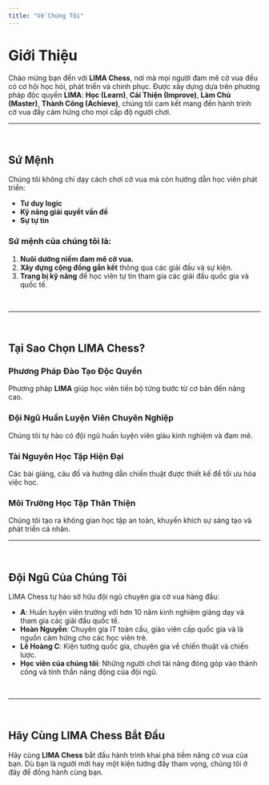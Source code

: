 ```yaml
---
title: "Về Chúng Tôi"
---
```


# Giới Thiệu

Chào mừng bạn đến với **LIMA Chess**, nơi mà mọi người đam mê cờ vua đều có cơ hội học hỏi, phát triển và chinh phục. Được xây dựng dựa trên phương pháp độc quyền **LIMA**: **Học (Learn)**, **Cải Thiện (Improve)**, **Làm Chủ (Master)**, **Thành Công (Achieve)**, chúng tôi cam kết mang đến hành trình cờ vua đầy cảm hứng cho mọi cấp độ người chơi.
&nbsp;

---

&nbsp;

## Sứ Mệnh

Chúng tôi không chỉ dạy cách chơi cờ vua mà còn hướng dẫn học viên phát triển:

- **Tư duy logic**
- **Kỹ năng giải quyết vấn đề**
- **Sự tự tin**

### Sứ mệnh của chúng tôi là:

1. **Nuôi dưỡng niềm đam mê cờ vua.**
2. **Xây dựng cộng đồng gắn kết** thông qua các giải đấu và sự kiện.
3. **Trang bị kỹ năng** để học viên tự tin tham gia các giải đấu quốc gia và quốc tế.

&nbsp;

---

&nbsp;

## Tại Sao Chọn LIMA Chess?

### **Phương Pháp Đào Tạo Độc Quyền**
Phương pháp **LIMA** giúp học viên tiến bộ từng bước từ cơ bản đến nâng cao.

### **Đội Ngũ Huấn Luyện Viên Chuyên Nghiệp**
Chúng tôi tự hào có đội ngũ huấn luyện viên giàu kinh nghiệm và đam mê.

### **Tài Nguyên Học Tập Hiện Đại**
Các bài giảng, câu đố và hướng dẫn chiến thuật được thiết kế để tối ưu hóa việc học.

### **Môi Trường Học Tập Thân Thiện**
Chúng tôi tạo ra không gian học tập an toàn, khuyến khích sự sáng tạo và phát triển cá nhân.
&nbsp;

---

&nbsp;

## Đội Ngũ Của Chúng Tôi

LIMA Chess tự hào sở hữu đội ngũ chuyên gia cờ vua hàng đầu:

- **A**: Huấn luyện viên trưởng với hơn 10 năm kinh nghiệm giảng dạy và tham gia các giải đấu quốc tế.
- **Hoàn Nguyễn**: Chuyên gia IT toàn cầu, giáo viên cấp quốc gia và là nguồn cảm hứng cho các học viên trẻ.
- **Lê Hoàng C**: Kiện tướng quốc gia, chuyên gia về chiến thuật và chiến lược.
- **Học viên của chúng tôi**: Những người chơi tài năng đóng góp vào thành công và tinh thần năng động của đội ngũ.

&nbsp;

---

&nbsp;

## Hãy Cùng LIMA Chess Bắt Đầu

Hãy cùng **LIMA Chess** bắt đầu hành trình khai phá tiềm năng cờ vua của bạn. Dù bạn là người mới hay một kiện tướng đầy tham vọng, chúng tôi ở đây để đồng hành cùng bạn.
